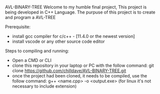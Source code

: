  AVL-BINARY-TREE 
Welcome to my humble final project, This project is being developed in C++ Language.
The purpuse of this project is to create and program a AVL-TREE

Prerequisite:
- install gcc compiler for c/c++ - [11.4.0  or the newest version]
- install vscode or any other source code editor

Steps to compiling and running:

- Open a CMD or CLI
- clone this repository in your laptop or PC with the follow command:
  git clone https://github.com/chilldave/AVL-BINARY-TREE.git
- once the project had been cloned, it needs to be compiled, use the follow command:
  g++ <name.cpp> -o <output.exe>   (for linux it's not necessary to include extension)


